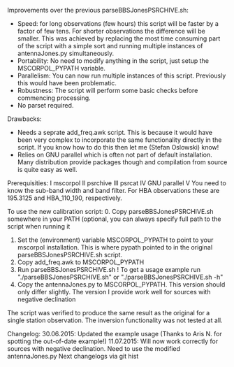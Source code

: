 Improvements over the previous parseBBSJonesPSRCHIVE.sh:
- Speed: for long observations (few hours) this script will be faster by a factor of few tens. For shorter observations the difference will be smaller. This was achieved by replacing the most time consuming part of the script with a simple sort and running multiple instances of antennaJones.py simultaneously.
- Portability: No need to modify anything in the script, just setup the MSCORPOL_PYPATH variable.
- Parallelism: You can now run multiple instances of this script. Previously this would have been problematic.
- Robustness: The script will perform some basic checks before commencing processing.
- No parset required.

Drawbacks:
- Needs a seprate add_freq.awk script. This is because it would have been very complex to incorporate the same functionality directly in the script. If you know how to do this then let me (Stefan Oslowski) know!
- Relies on GNU parallel which is often not part of default installation. Many distribution provide packages though and compilation from source is quite easy as well.

Prerequisities:
I   mscorpol
II  psrchive
III psrcat 
IV  GNU parallel
V   You need to know the sub-band width and band filter. For HBA observations these are 195.3125 and HBA_110_190, respectively.

To use the new calibration script:
0. Copy parseBBSJonesPSRCHIVE.sh somewhere in your PATH (optional, you can always specify full path to the script when running it
1. Set the (environment) variable MSCORPOL_PYPATH to point to your mscorpol installation. This is where pypath pointed to in the original parseBBSJonesPSRCHIVE.sh script.
2. Copy add_freq.awk to MSCORPOL_PYPATH
3. Run parseBBSJonesPSRCHIVE.sh ! To get a usage example run "./parseBBSJonesPSRCHIVE.sh" or "./parseBBSJonesPSRCHIVE.sh -h"
4. Copy the antennaJones.py to MSCORPOL_PYPATH. This version should only differ slightly. The version I provide work well for sources with negative declination

The script was verified to produce the same result as the original for a single station observation.
The inversion functionality was not tested at all.

Changelog:
30.06.2015: Updated the example usage (Thanks to Aris N. for spotting the out-of-date example!)
11.07.2015: Will now work correctly for sources with negative declination. Need to use the modified antennaJones.py
Next changelogs via git hist
